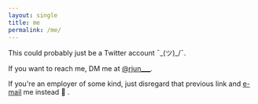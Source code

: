 ```yaml
---
layout: single
title: me
permalink: /me/
---
```


This could probably just be a Twitter account ¯\_(ツ)\_/¯.

If you want to reach me, DM me at [@rjun\_\_\_](https://twitter.com/rjun___).

If you're an employer of some kind, just disregard that previous link and [e-mail](mailto:arjunbhargava2010@gmail.com) me instead :slightly_smiling_face: .
